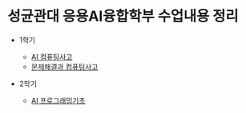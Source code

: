 # 성균관대 응용AI융합학부 수업내용 정리

- 1학기
  - [AI 컴퓨팅사고](https://github.com/skku-aicon-study/SKKU-AI-Computing)
  - [문제해결과 컴퓨팅사고](https://github.com/skku-aicon-study/SKKU-Problem-Solving)

- 2학기
  - [AI 프로그래밍기초](https://github.com/skku-aicon-study/SKKU-AI-Programming-basic)
